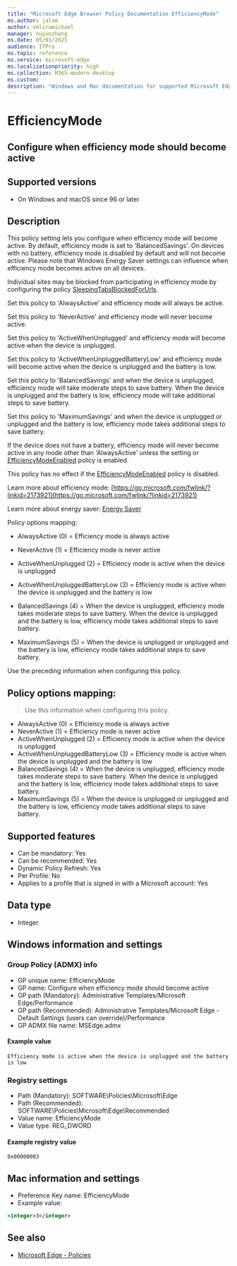 ```yaml
---
title: "Microsoft Edge Browser Policy Documentation EfficiencyMode"
ms.author: jalam
author: vmliramichael
manager: nuyunzhang
ms.date: 05/01/2025
audience: ITPro
ms.topic: reference
ms.service: microsoft-edge
ms.localizationpriority: high
ms.collection: M365-modern-desktop
ms.custom:
description: "Windows and Mac documentation for supported Microsoft Edge Browser policy: Configure when efficiency mode should become active"
---
```


<!--THIS FILE IS AUTOMATICALLY GENERATED. MANUAL CHANGES WILL BE OVERWRITTEN.-->
<!--Please contact the Microsoft Edge Manageability team with any questions.-->

# EfficiencyMode

## Configure when efficiency mode should become active


## Supported versions

- On Windows and macOS since 96 or later

## Description

This policy setting lets you configure when efficiency mode will become active. By default, efficiency mode is set to 'BalancedSavings'. On devices with no battery, efficiency mode is disabled by default and will not become active. Please note that Windows Energy Saver settings can influence when efficiency mode becomes active on all devices.

Individual sites may be blocked from participating in efficiency mode by configuring the policy [SleepingTabsBlockedForUrls](SleepingTabsBlockedForUrls.md).

Set this policy to 'AlwaysActive' and efficiency mode will always be active.

Set this policy to 'NeverActive' and efficiency mode will never become active.

Set this policy to 'ActiveWhenUnplugged' and efficiency mode will become active when the device is unplugged.

Set this policy to 'ActiveWhenUnpluggedBatteryLow' and efficiency mode will become active when the device is unplugged and the battery is low.

Set this policy to 'BalancedSavings' and when the device is unplugged, efficiency mode will take moderate steps to save battery. When the device is unplugged and the battery is low, efficiency mode will take additional steps to save battery.

Set this policy to 'MaximumSavings' and when the device is unplugged or unplugged and the battery is low, efficiency mode takes additional steps to save battery.

If the device does not have a battery, efficiency mode will never become active in any mode other than 'AlwaysActive' unless the setting or [EfficiencyModeEnabled](EfficiencyModeEnabled.md) policy is enabled.

This policy has no effect if the [EfficiencyModeEnabled](EfficiencyModeEnabled.md) policy is disabled.

Learn more about efficiency mode: [https://go.microsoft.com/fwlink/?linkid=2173921](https://go.microsoft.com/fwlink/?linkid=2173921)

Learn more about energy saver: [Energy Saver](/windows-hardware/design/component-guidelines/energy-saver)

Policy options mapping:

* AlwaysActive (0) = Efficiency mode is always active

* NeverActive (1) = Efficiency mode is never active

* ActiveWhenUnplugged (2) = Efficiency mode is active when the device is unplugged

* ActiveWhenUnpluggedBatteryLow (3) = Efficiency mode is active when the device is unplugged and the battery is low

* BalancedSavings (4) = When the device is unplugged, efficiency mode takes moderate steps to save battery. When the device is unplugged and the battery is low, efficiency mode takes additional steps to save battery.

* MaximumSavings (5) = When the device is unplugged or unplugged and the battery is low, efficiency mode takes additional steps to save battery.

Use the preceding information when configuring this policy.

## Policy options mapping:
> Use this information when configuring this policy.

- AlwaysActive (0) = Efficiency mode is always active
- NeverActive (1) = Efficiency mode is never active
- ActiveWhenUnplugged (2) = Efficiency mode is active when the device is unplugged
- ActiveWhenUnpluggedBatteryLow (3) = Efficiency mode is active when the device is unplugged and the battery is low
- BalancedSavings (4) = When the device is unplugged, efficiency mode takes moderate steps to save battery. When the device is unplugged and the battery is low, efficiency mode takes additional steps to save battery.
- MaximumSavings (5) = When the device is unplugged or unplugged and the battery is low, efficiency mode takes additional steps to save battery.

## Supported features

- Can be mandatory: Yes
- Can be recommended: Yes
- Dynamic Policy Refresh: Yes
- Per Profile: No
- Applies to a profile that is signed in with a Microsoft account: Yes

## Data type

- Integer

## Windows information and settings

### Group Policy (ADMX) info

- GP unique name: EfficiencyMode
- GP name: Configure when efficiency mode should become active
- GP path (Mandatory): Administrative Templates/Microsoft Edge/Performance
- GP path (Recommended): Administrative Templates/Microsoft Edge - Default Settings (users can override)/Performance
- GP ADMX file name: MSEdge.admx

#### Example value

```
Efficiency mode is active when the device is unplugged and the battery is low
```

### Registry settings

- Path (Mandatory): SOFTWARE\Policies\Microsoft\Edge
- Path (Recommended): SOFTWARE\Policies\Microsoft\Edge\Recommended
- Value name: EfficiencyMode
- Value type: REG_DWORD

#### Example registry value

```
0x00000003
```


## Mac information and settings

- Preference Key name: EfficiencyMode
- Example value:

```xml
<integer>3</integer>
```

## See also
- [Microsoft Edge - Policies](../microsoft-edge-policies.md)
